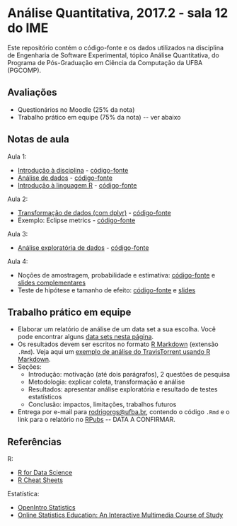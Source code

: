 # Análise Quantitativa, 2017.2 - sala 12 do IME

Este repositório contém o código-fonte e os dados utilizados na disciplina de Engenharia de Software Experimental, tópico Análise Quantitativa, do Programa de Pós-Graduação em Ciência da Computação da UFBA (PGCOMP).

## Avaliações

- Questionários no Moodle (25% da nota)
- Trabalho prático em equipe (75% da nota) -- ver abaixo

## Notas de aula

Aula 1:

* [Introdução à disciplina](http://rpubs.com/rodrigorgs/intro) - [código-fonte](slides/intro.Rmd)
* [Análise de dados](http://rpubs.com/rodrigorgs/processo) - [código-fonte](slides/processo.Rmd)
* [Introdução à linguagem R](http://rpubs.com/rodrigorgs/intro-R_) - [código-fonte](slides/intro-R.Rmd)

Aula 2:

* [Transformação de dados (com dplyr)](http://rpubs.com/rodrigorgs/transformacao) - [código-fonte](slides/transformacao.Rmd)
* Exemplo: Eclipse metrics - [código-fonte](slides/eclipse-metrics.Rmd)

Aula 3:

* [Análise exploratória de dados](http://rpubs.com/rodrigorgs/eda) - [código-fonte](slides/eda.Rmd)

Aula 4:

* Noções de amostragem, probabilidade e estimativa: [código-fonte](slides/estimativa.Rmd) e [slides complementares](https://docs.google.com/presentation/d/1H4_XZRhjrZnxABet_IXejwPu72e3XlgNoOgZtFrp6oM/edit?usp=sharing)
* Teste de hipótese e tamanho de efeito: [código-fonte](slides/inferencia.Rmd) e [slides](http://rpubs.com/rodrigorgs/inferencia)

## Trabalho prático em equipe

- Elaborar um relatório de análise de um data set a sua escolha. Você pode encontrar alguns [data sets nesta página](https://rodrigorgs.github.io/msr-datasets).
- Os resultados devem ser escritos no formato [R Markdown](http://rmarkdown.rstudio.com/) (extensão `.Rmd`). Veja aqui um [exemplo de análise do TravisTorrent usando R Markdown](https://raw.githubusercontent.com/rodrigorgs/analise-quantitativa/master/slides/exemplo-travis.Rmd).
- Seções:
  - Introdução: motivação (até dois parágrafos), 2 questões de pesquisa
  - Metodologia: explicar coleta, transformação e análise
  - Resultados: apresentar análise exploratória e resultado de testes estatísticos
  - Conclusão: impactos, limitações, trabalhos futuros
- Entrega por e-mail para <rodrigorgs@ufba.br>, contendo o código `.Rmd` e o link para o relatório no [RPubs](https://rpubs.com/) -- DATA A CONFIRMAR.

## Referências

R:

- [R for Data Science](http://r4ds.had.co.nz/)
- [R Cheat Sheets](https://www.rstudio.com/resources/cheatsheets/)

Estatística:

- [OpenIntro Statistics](https://www.openintro.org/stat/)
- [Online Statistics Education: An Interactive Multimedia Course of Study](http://onlinestatbook.com/)

